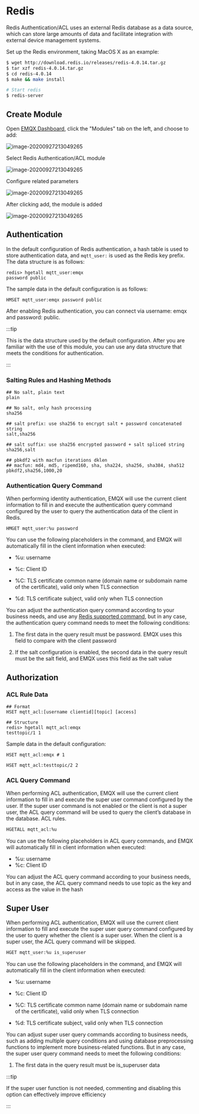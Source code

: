 # Redis

Redis Authentication/ACL uses an external Redis database as a data source, which can store large amounts of data and facilitate integration with external device management systems.

Set up the Redis environment, taking MacOS X as an example:

```bash
$ wget http://download.redis.io/releases/redis-4.0.14.tar.gz
$ tar xzf redis-4.0.14.tar.gz
$ cd redis-4.0.14
$ make && make install

# Start redis
$ redis-server
```

## Create Module

Open [EMQX Dashboard](http://127.0.0.1:18083/#/modules), click the "Modules" tab on the left, and choose to add:

![image-20200927213049265](./assets/modules.png)

Select Redis Authentication/ACL module

![image-20200927213049265](./assets/auth_redis2.png)

Configure related parameters

![image-20200927213049265](./assets/auth_redis3.png)

After clicking add, the module is added

![image-20200927213049265](./assets/auth_redis4.png)

## Authentication

In the default configuration of Redis authentication, a hash table is used to store authentication data, and `mqtt_user:` is used as the Redis key prefix. The data structure is as follows:

```
redis> hgetall mqtt_user:emqx
password public
```

The sample data in the default configuration is as follows:

```
HMSET mqtt_user:emqx password public
```

After enabling Redis authentication, you can connect via username: emqx and password: public.

:::tip

This is the data structure used by the default configuration. After you are familiar with the use of this module, you can use any data structure that meets the conditions for authentication.

:::

### Salting Rules and Hashing Methods

```
## No salt, plain text
plain

## No salt, only hash processing
sha256

## salt prefix: use sha256 to encrypt salt + password concatenated string
salt,sha256

## salt suffix: use sha256 encrypted password + salt spliced ​​string
sha256,salt

## pbkdf2 with macfun iterations dklen
## macfun: md4, md5, ripemd160, sha, sha224, sha256, sha384, sha512
pbkdf2,sha256,1000,20
```

### Authentication Query Command

When performing identity authentication, EMQX will use the current client information to fill in and execute the authentication query command configured by the user to query the authentication data of the client in Redis.

```
HMGET mqtt_user:%u password
```

You can use the following placeholders in the command, and EMQX will automatically fill in the client information when executed:

- %u: username
- %c: Client ID

- %C: TLS certificate common name (domain name or subdomain name of the certificate), valid only when TLS connection

- %d: TLS certificate subject, valid only when TLS connection

You can adjust the authentication query command according to your business needs, and use any [Redis supported command](http://redisdoc.com/index.html), but in any case, the authentication query command needs to meet the following conditions:

1. The first data in the query result must be password. EMQX uses this field to compare with the client password

2. If the salt configuration is enabled, the second data in the query result must be the salt field, and EMQX uses this field as the salt value

## Authorization

### ACL Rule Data

```
## Format
HSET mqtt_acl:[username clientid][topic] [access]

## Structure
redis> hgetall mqtt_acl:emqx
testtopic/1 1
```

Sample data in the default configuration:

```
HSET mqtt_acl:emqx # 1

HSET mqtt_acl:testtopic/2 2
```

### ACL Query Command

When performing ACL authentication, EMQX will use the current client information to fill in and execute the super user command configured by the user. If the super user command is not enabled or the client is not a super user, the ACL query command will be used to query the client’s database in the database. ACL rules.

```bash
HGETALL mqtt_acl:%u
```

You can use the following placeholders in ACL query commands, and EMQX will automatically fill in client information when executed:

- %u: username
- %c: Client ID

You can adjust the ACL query command according to your business needs, but in any case, the ACL query command needs to use topic as the key and access as the value in the hash

## Super User

When performing ACL authentication, EMQX will use the current client information to fill and execute the super user query command configured by the user to query whether the client is a super user. When the client is a super user, the ACL query command will be skipped.

```bash
HGET mqtt_user:%u is_superuser
```

You can use the following placeholders in the command, and EMQX will automatically fill in the client information when executed:

- %u: username

- %c: Client ID

- %C: TLS certificate common name (domain name or subdomain name of the certificate), valid only when TLS connection

- %d: TLS certificate subject, valid only when TLS connection

You can adjust super user query commands according to business needs, such as adding multiple query conditions and using database preprocessing functions to implement more business-related functions. But in any case, the super user query command needs to meet the following conditions:

1. The first data in the query result must be is_superuser data

:::tip

If the super user function is not needed, commenting and disabling this option can effectively improve efficiency

:::